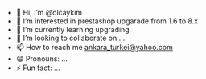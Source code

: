 - 👋 Hi, I’m @olcaykim
- 👀 I’m interested in prestashop upgarade from 1.6 to 8.x
- 🌱 I’m currently learning upgrading
- 💞️ I’m looking to collaborate on ...
- 📫 How to reach me ankara_turkei@yahoo.com
- 😄 Pronouns: ...
- ⚡ Fun fact: ...

<!---
olcaykim/olcaykim is a ✨ special ✨ repository because its `README.md` (this file) appears on your GitHub profile.
You can click the Preview link to take a look at your changes.
--->
